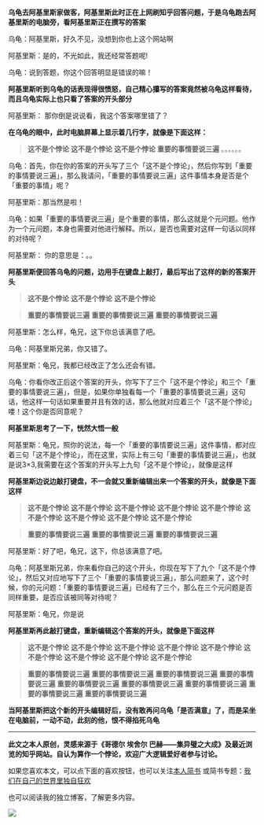 **乌龟去阿基里斯家做客，阿基里斯此时正在上网刷知乎回答问题，于是乌龟跑去阿基里斯的电脑旁，看阿基里斯正在撰写的答案**

乌龟：阿基里斯，好久不见，没想到你也上这个网站啊

阿基里斯：是的，不光如此，我还经常答题呢!

乌龟：说到答题，你这个回答明显是错误的嘛！

**阿基里斯听到乌龟的话表现得很愤怒，自己精心攥写的答案竟然被乌龟这样看待，而且乌龟实际上也只看了答案的开头部分**

阿基里斯： 那你倒是说说看，我这个答案哪里错了？

**在乌龟的眼中，此时电脑屏幕上显示着几行字，就像是下面这样：**
>**这不是个悖论**
**这不是个悖论**
**这不是个悖论**
**重要的事情要说三遍**
。。。。。。

乌龟：首先，你在你的答案的开头写了三个「这不是个悖论」，然后你写到「重要的事情要说三遍」，那么我请问，「重要的事情要说三遍」这件事情本身是否是个「重要的事情」呢？

阿基里斯：那当然是啦！

乌龟：如果「重要的事情要说三遍」是个重要的事情，那么这就是个元问题。他作为一个元问题，本身也需要对他进行解释。所以，是否也需要对这样一句话以同样的对待呢？

阿基里斯： 你的意思是：。。

**阿基里斯便回答乌龟的问题，边用手在键盘上敲打，最后写出了这样的新的答案开头**

>**这不是个悖论**
**这不是个悖论**
**这不是个悖论**

>**重要的事情要说三遍**
**重要的事情要说三遍**
**重要的事情要说三遍**

阿基里斯：怎么样，龟兄，这下你总该满意了吧。

乌龟：阿基里斯兄弟，你又错了。

阿基里斯：龟兄，我都已经改正了怎么还会有错。

乌龟：你看你改正后这个答案的开头，你写下了三个「这不是个悖论」和三个「重要的事情要说三遍」，但是，如果你单独看每一个「重要的事情要说三遍」这句话，他这样一句话如果重要并且有效的话，那么他就对应着三个「这不是个悖论」喽！这个你是否同意呢？

**阿基里斯思考了一下，恍然大悟一般**

阿基里斯：龟兄，照你的说法，每一个「重要的事情要说三遍」这件事情，都对应着三句「这不是个悖论」，而在这里，实际上有三句「重要的事情要说三遍」，也就是说3×3,我需要在这个答案的开头写上九句「这不是个悖论」，就像是这样

**阿基里斯边说边敲打键盘，不一会就又重新编辑出来一个答案的开头，就像是下面这样**

>**这不是个悖论**
**这不是个悖论**
**这不是个悖论**
**这不是个悖论**
**这不是个悖论**
**这不是个悖论**
**这不是个悖论**
**这不是个悖论**
**这不是个悖论**

>**重要的事情要说三遍**
**重要的事情要说三遍**
**重要的事情要说三遍**

阿基里斯：好了吧，龟兄，这下，你总该满意了吧。

乌龟：阿基里斯兄弟，你来看你自己的这个开头，你现在写下了九个「这不是个悖论」，然后又对应地写下了三个「重要的事情要说三遍」，那么问题来了，这个时候，你的元问题：「重要的事情要说三遍」已经有了三个，那么在三个元问题是否同样重要，是否应该被同等对待呢？

阿基里斯：龟兄，你是说

**阿基里斯再此敲打键盘，重新编辑这个答案的开头，就像是下面这样**

>**这不是个悖论**
**这不是个悖论**
**这不是个悖论**
**这不是个悖论**
**这不是个悖论**
**这不是个悖论**
**这不是个悖论**
**这不是个悖论**
**这不是个悖论**

>**重要的事情要说三遍**
**重要的事情要说三遍**
**重要的事情要说三遍**
**重要的事情要说三遍**
**重要的事情要说三遍**
**重要的事情要说三遍**
**重要的事情要说三遍**
**重要的事情要说三遍**
**重要的事情要说三遍**

**当阿基里斯把这个新的开头编辑好后，没有敢再问乌龟「是否满意」了，而是呆坐在电脑前，一动不动，此刻的他，恨不得掐死乌龟**



---

**此文之本人原创，灵感来源于《哥德尔 埃舍尔 巴赫——集异璧之大成》及最近浏览的知乎网站。自认为算作一个悖论，欢迎广大逻辑爱好者参与讨论。**

如果您喜欢本文，可以点下面的喜欢按钮，也可以关注[本人简书](http://www.jianshu.com/users/1c26e9e36267/latest_articles)
或简书专题：[我们在自己的世界里独自狂欢](http://www.jianshu.com/collection/7b424559990a)

也可以阅读我的独立博客，了解更多内容。

[![](http://hktkdy.qiniudn.com/slogan.jpg)](http://hktkdy.com)


